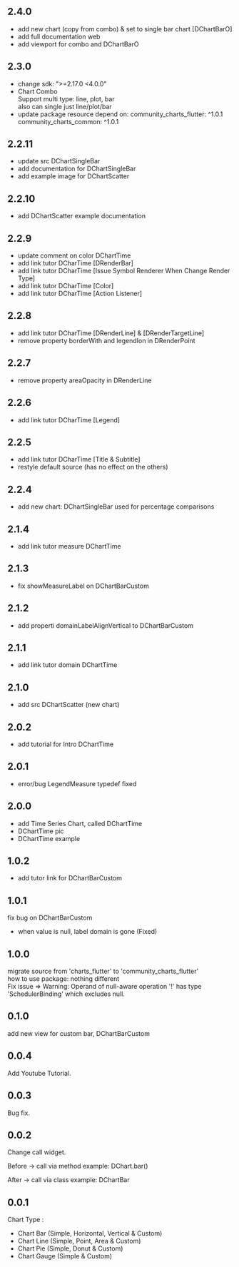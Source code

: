 ## 2.4.0

- add new chart (copy from combo) & set to single bar chart [DChartBarO]
- add full documentation web
- add viewport for combo and DChartBarO

## 2.3.0

- change sdk: ">=2.17.0 <4.0.0"
- Chart Combo\
  Support multi type: line, plot, bar\
  also can single just line/plot/bar
- update package resource depend on:
  community_charts_flutter: ^1.0.1
  community_charts_common: ^1.0.1

## 2.2.11

- update src DChartSingleBar
- add documentation for DChartSingleBar
- add example image for DChartScatter

## 2.2.10

- add DChartScatter example documentation

## 2.2.9

- update comment on color DChartTime
- add link tutor DCharTime [DRenderBar]
- add link tutor DCharTime [Issue Symbol Renderer When Change Render Type]
- add link tutor DCharTime [Color]
- add link tutor DCharTime [Action Listener]

## 2.2.8

- add link tutor DCharTime [DRenderLine] & [DRenderTargetLine]
- remove property borderWith and legendIon in DRenderPoint

## 2.2.7

- remove property areaOpacity in DRenderLine

## 2.2.6

- add link tutor DCharTime [Legend]

## 2.2.5

- add link tutor DCharTime [Title & Subtitle]
- restyle default source (has no effect on the others)

## 2.2.4

- add new chart: DChartSingleBar
  used for percentage comparisons

## 2.1.4

- add link tutor measure DChartTime

## 2.1.3

- fix showMeasureLabel on DChartBarCustom

## 2.1.2

- add properti domainLabelAlignVertical to DChartBarCustom

## 2.1.1

- add link tutor domain DChartTime

## 2.1.0

- add src DChartScatter (new chart)

## 2.0.2

- add tutorial for Intro DChartTime

## 2.0.1

- error/bug LegendMeasure typedef fixed

## 2.0.0

- add Time Series Chart, called DChartTime
- DChartTime pic
- DChartTime example

## 1.0.2

- add tutor link for DChartBarCustom

## 1.0.1

fix bug on DChartBarCustom

- when value is null, label domain is gone (Fixed)

## 1.0.0

migrate source from 'charts_flutter' to 'community_charts_flutter'\
how to use package: nothing different\
Fix issue => Warning: Operand of null-aware operation '!' has type 'SchedulerBinding' which excludes null.

## 0.1.0

add new view for custom bar, DChartBarCustom

## 0.0.4

Add Youtube Tutorial.

## 0.0.3

Bug fix.

## 0.0.2

Change call widget.

Before -> call via method
example: DChart.bar()

After -> call via class
example: DChartBar

## 0.0.1

Chart Type :

- Chart Bar (Simple, Horizontal, Vertical & Custom)
- Chart Line (Simple, Point, Area & Custom)
- Chart Pie (Simple, Donut & Custom)
- Chart Gauge (Simple & Custom)
